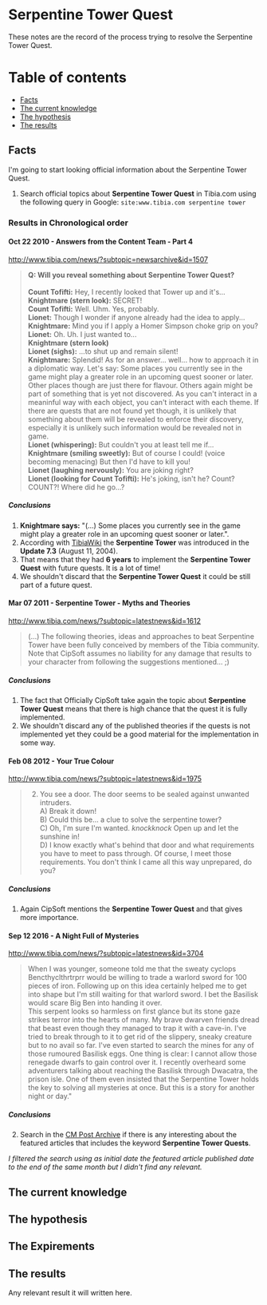 # Serpentine Tower Quest
These notes are the record of the process trying to resolve the Serpentine Tower Quest.

# Table of contents
- [Facts](#facts)
- [The current knowledge](#the-current-knowledge)
- [The hypothesis](#the-hypothesis)
- [The results](#the-results)

## Facts
I'm going to start looking  official information about the Serpentine Tower Quest.

1) Search official topics about **Serpentine Tower Quest** in Tibia.com using the following query in Google:
`site:www.tibia.com serpentine tower`

### Results in Chronological order

#### Oct 22 2010 - Answers from the Content Team - Part 4
http://www.tibia.com/news/?subtopic=newsarchive&id=1507

>**Q: Will you reveal something about Serpentine Tower Quest?**</br></br>
>**Count Tofifti:** Hey, I recently looked that Tower up and it's...  
>**Knightmare (stern look):** SECRET!  
>**Count Tofifti:** Well. Uhm. Yes, probably.  
>**Lionet:** Though I wonder if anyone already had the idea to apply...  
>**Knightmare:** Mind you if I apply a Homer Simpson choke grip on you?  
>**Lionet:** Oh. Uh. I just wanted to...  
>**Knightmare (stern look)**  
>**Lionet (sighs):** ...to shut up and remain silent!  
>**Knightmare:** Splendid! As for an answer... well... how to approach it in a diplomatic way. Let's say: Some places you currently see in the game might play a greater role in an upcoming quest sooner or later. Other places though are just there for flavour. Others again might be part of something that is yet not discovered. As you can't interact in a meaninful way with each object, you can't interact with each theme. If there are quests that are not found yet though, it is unlikely that something about them will be revealed to enforce their discovery, especially it is unlikely such information would be revealed not in game.  
>**Lionet (whispering):** But couldn't you at least tell me if...  
>**Knightmare (smiling sweetly):** But of course I could! (voice becoming menacing) But then I'd have to kill you!  
>**Lionet (laughing nervously):** You are joking right?  
>**Lionet (looking for Count Tofifti):** He's joking, isn't he? Count? COUNT?! Where did he go...?  

##### Conclusions

1. **Knightmare says:** "(...) Some places you currently see in the game might play a greater role in an upcoming quest sooner or later.".
2. According with [TibiaWiki](http://tibia.wikia.com/wiki/Serpentine_Tower_Quest) the **Serpentine Tower** was introduced in the **Update 7.3** (August 11, 2004).
3. That means that they had **6 years** to implement the **Serpentine Tower Quest** with future quests. It is a lot of time!
4. We shouldn't discard that the **Serpentine Tower Quest** it could be still part of a future quest.

#### Mar 07 2011 - Serpentine Tower - Myths and Theories
http://www.tibia.com/news/?subtopic=latestnews&id=1612

>(...) The following theories, ideas and approaches to beat Serpentine Tower have been fully conceived by members of the Tibia community. Note that CipSoft assumes no liability for any damage that results to your character from following the suggestions mentioned... ;)

##### Conclusions
1. The fact that Officially CipSoft take again the topic about **Serpentine Tower Quest** means that there is high chance that the quest it is fully implemented.
2. We shouldn't discard any of the published theories if the quests is not implemented yet they could be a good material for the implementation in some way.

#### Feb 08 2012 - Your True Colour
http://www.tibia.com/news/?subtopic=latestnews&id=1975

>2. You see a door. The door seems to be sealed against unwanted intruders.  
>A) Break it down!  
>B) Could this be... a clue to solve the serpentine tower?  
>C) Oh, I'm sure I'm wanted. *knockknock* Open up and let the sunshine in!  
>D) I know exactly what's behind that door and what requirements you have to meet to pass through. Of course, I meet those requirements. You don't think I came all this way unprepared, do you?

##### Conclusions
1. Again CipSoft mentions the **Serpentine Tower Quest** and that gives more importance.

#### Sep 12 2016 - A Night Full of Mysteries
http://www.tibia.com/news/?subtopic=latestnews&id=3704

>When I was younger, someone told me that the sweaty cyclops Bencthyclthrtrprr would be willing to trade a warlord sword for 100 pieces of iron. Following up on this idea certainly helped me to get into shape but I'm still waiting for that warlord sword. I bet the Basilisk would scare Big Ben into handing it over.  
>This serpent looks so harmless on first glance but its stone gaze strikes terror into the hearts of many. My brave dwarven friends dread that beast even though they managed to trap it with a cave-in. I've tried to break through to it to get rid of the slippery, sneaky creature but to no avail so far. I've even started to search the mines for any of those rumoured Basilisk eggs.
One thing is clear: I cannot allow those renegade dwarfs to gain control over it. I recently overheard some adventurers talking about reaching the Basilisk through Dwacatra, the prison isle. One of them even insisted that the Serpentine Tower holds the key to solving all mysteries at once. But this is a story for another night or day."

##### Conclusions

2) Search in the [CM Post Archive](http://forum.tibia.com/forum/?subtopic=forum&action=cm_post_archive) if there is any interesting about the featured articles that includes the keyword **Serpentine Tower Quests**.

_I filtered the search using as initial date the featured article published date to the end of the same month but I didn't find any relevant._

## The current knowledge

## The hypothesis

## The Expirements

## The results

Any relevant result it will written here.
